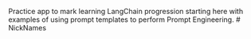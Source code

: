 Practice app to mark learning LangChain progression starting here with examples of using prompt templates to perform Prompt Engineering.  # NickNames
